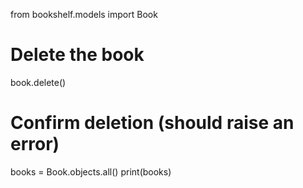 from bookshelf.models import Book

# Delete the book
book.delete()

# Confirm deletion (should raise an error)
books = Book.objects.all()
print(books)